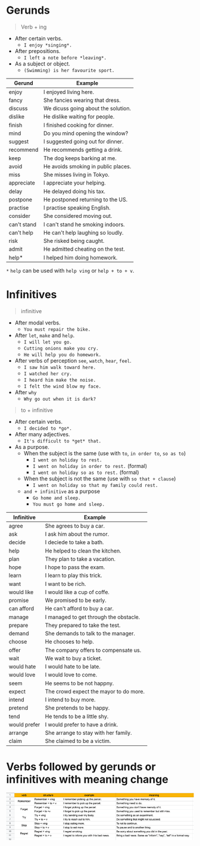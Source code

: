 # Gerunds

> Verb + ing

- After certain verbs.
  - `I enjoy *singing*.`
- After prepositions.
  - `I left a note before *leaving*.`
- As a subject or object.
  - `(Swimming) is her favourite sport.`

| Gerund      | Example                             |
| ----------- | ----------------------------------- |
| enjoy       | I enjoyed living here.              |
| fancy       | She fancies wearing that dress.     |
| discuss     | We dicuss going about the solution. |
| dislike     | He dislike waiting for people.      |
| finish      | I finished cooking for dinner.      |
| mind        | Do you mind opening the window?     |
| suggest     | I suggested going out for dinner.   |
| recommend   | He recommends getting a drink.      |
| keep        | The dog keeps barking at me.        |
| avoid       | He avoids smoking in public places. |
| miss        | She misses living in Tokyo.         |
| appreciate  | I appreciate your helping.          |
| delay       | He delayed doing his tax.           |
| postpone    | He postponed returning to the US.   |
| practise    | I practise speaking English.        |
| consider    | She considered moving out.          |
| can't stand | I can't stand he smoking indoors.   |
| can't help  | He can't help laughing so loudly.   |
| risk        | She risked being caught.            |
| admit       | He admitted cheating on the test.   |
| help*       | I helped him doing homework.        |

`*` `help` can be used with `help ving` or `help + to + v`.

# Infinitives

> infinitive

- After modal verbs.
  - `You must repair the bike.`
- After `let`, `make` and `help`.
  - `I will let you go.`
  - `Cutting onions make you cry.`
  - `He will help you do homework.`
- After verbs of perception `see`, `watch`, `hear`, `feel`.
  - `I saw him walk toward here.`
  - `I watched her cry.`
  - `I heard him make the noise.`
  - `I felt the wind blow my face.`
- After `why`
  - `Why go out when it is dark?`

> to + infinitive

- After certain verbs.
  - `I decided to *go*.`
- After many adjectives.
  - `It's difficult to *get* that.`
- As a purpose.
  - When the subject is the same (use with `to`, `in order to`, `so as to`)
    - `I went on holiday to rest.`
    - `I went on holiday in order to rest.` (formal)
    - `I went on holiday so as to rest.` (formal)
  - When the subject is not the same (use with `so that + clause`)
    - `I went on holiday so that my family could rest.`
  - `and + infinitive` as a purpose
    - `Go home and sleep.`
    - `You must go home and sleep.` 

| Infinitive   | Example                                |
| ------------ | -------------------------------------- |
| agree        | She agrees to buy a car.               |
| ask          | I ask him about the rumor.             |
| decide       | I deciede to take a bath.              |
| help         | He helped to clean the kitchen.        |
| plan         | They plan to take a vacation.          |
| hope         | I hope to pass the exam.               |
| learn        | I learn to play this trick.            |
| want         | I want to be rich.                     |
| would like   | I would like a cup of coffe.           |
| promise      | We promised to be early.               |
| can afford   | He can't afford to buy a car.          |
| manage       | I managed to get through the obstacle. |
| prepare      | They prepared to take the test.        |
| demand       | She demands to talk to the manager.    |
| choose       | He chooses to help.                    |
| offer        | The company offers to compensate us.   |
| wait         | We wait to buy a ticket.               |
| would hate   | I would hate to be late.               |
| would love   | I would love to come.                  |
| seem         | He seems to be not happny.             |
| expect       | The crowd expect the mayor to do more. |
| intend       | I intend to buy more.                  |
| pretend      | She pretends to be happy.              |
| tend         | He tends to be a little shy.           |
| would prefer | I would prefer to have a drink.        |
| arrange      | She arrange to stay with her family.   |
| claim        | She claimed to be a victim.            |

# Verbs followed by gerunds or infinitives with meaning change 

![meaning-change](/verbs/gerunds-and-infinitives/meaning-change.png)




